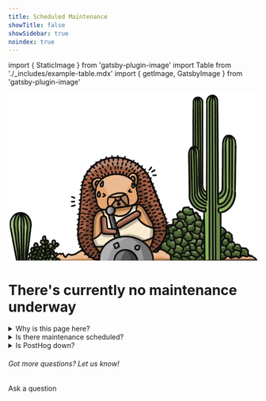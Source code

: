 ```yaml
---
title: Scheduled Maintenance
showTitle: false
showSidebar: true
noindex: true
---
```


import { StaticImage } from 'gatsby-plugin-image'
import Table from './_includes/example-table.mdx'
import { getImage, GatsbyImage } from 'gatsby-plugin-image'

![Builder Hog](./images/service-message/worker-hog.png)
<br />

<h1 className="text-center px-2 pt-4 pb-2 md:px-8 text-3xl md:text-5xl xl:text-6xl relative z-20" style={{ marginTop: "-2rem", marginBottom: "-.5rem" }}>There's currently <span className="text-red">no</span> maintenance underway</h1>

<Hero
    subtitle="But we'll let you know if that changes"
/>

<details> 
  <summary> Why is this page here? </summary>
  <br />
  When we need to run scheduled maintenance or updates to PostHog we alert impacted users ahead of time by email, then include an in-app notice while the maintenance is running. In both cases, we direct users to this page to get updates and to answer detailed questions. There's no maintenance scheduled currently, so this page is currently in hibernation like an adorable hedgehog.
</details>

<details> 
<summary> Is there maintenance scheduled? </summary>
  <br />
  We don't currently have any maintenance scheduled for the immediate future. If that changes, we'll update impacted users directly and post an in-app banner to make sure you're aware.
</details>

<details> 
<summary> Is PostHog down? </summary>
  <br />
  We hope not! But you can always check status.posthog.com to see if there are any outages or disruptions on our end. If you think something is wrong, let us know in the community Slack, or email us at hey@posthog.com.
</details>

<div className="centered py-5">
<h6>Got more questions? Let us know!</h6>
<CallToAction type="primary" width="84" to="/questions">
    Ask a question
</CallToAction>
</div>
